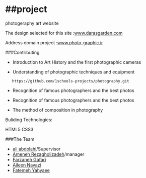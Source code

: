 ##project
=========

photogeraphy art website
 
The design selected for this site :www.darasgarden.com

Address domain project :www.photo-graphic.ir

###Contributing

* Introduction to Art History and the first photographic cameras

* Understanding of photographic techniques and equipment
```
   https://github.com/1schools-projects/photography.git
```

* Recognition of famous photographers and the best photos

* Recognition of famous photographers and the best photos

* The method of composition in photography

Buliding Technologies:

HTML5
CSS3


###The Team
* [ali abdolahi](http://github.com/aliab)/Supervisor
* [Ameneh Rezagholizadeh](http://github.com/parasto)/manager
* [Farzaneh Gafari](https://github.com/Asal-GHafari)
* [Aileen Navazi](https://github.com/aileen-n)
* [Fatemeh Yahyaee](https://github.com/yahyaee)

